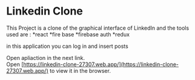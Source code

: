 

# Linkedin Clone

This Project is a clone of the graphical interface of LinkedIn and the tools used are :
*react
*fire base
*firebase auth
*redux

in this application you can log in and insert posts 


Open apliaction in the next link.<br />
Open [https://linkedin-clone-27307.web.app/](https://linkedin-clone-27307.web.app/) to view it in the browser.


